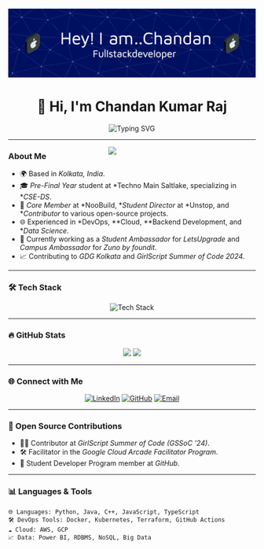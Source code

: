 ![Header](./github-header-image.png)
<h1 align="center">👋 Hi, I'm Chandan Kumar Raj</h1>

<p align="center">
  <img src="https://readme-typing-svg.herokuapp.com?font=Fira+Code&size=22&duration=4000&pause=1000&color=27A8F7&background=FFFFFF00&center=true&vCenter=true&width=435&lines=Aspiring+Software+Developer;Data+Science+Enthusiast;Open+Source+Contributor;DevOps+%7C+Cloud+Enthusiast" alt="Typing SVG">
</p>

---

<img src="https://user-images.githubusercontent.com/76783198/155918129-44d524fa-2077-4d8f-8c60-507e84b88a43.gif" align="right" width="300">

### About Me
- 🌍 Based in *Kolkata, India*.
- 🎓 *Pre-Final Year* student at *Techno Main Saltlake, specializing in **CSE-DS*.
- 💼 *Core Member* at *NooBuild, **Student Director* at *Unstop, and **Contributor* to various open-source projects.
- 🌐 Experienced in *DevOps, **Cloud, **Backend Development, and **Data Science*.
- 🚀 Currently working as a *Student Ambassador* for *LetsUpgrade* and *Campus Ambassador* for *Zuno by foundit*.
- 📈 Contributing to *GDG Kolkata* and *GirlScript Summer of Code 2024*.

---

### 🛠️ Tech Stack
<p align="center">
  <img src="https://skillicons.dev/icons?i=python,java,cpp,typescript,nodejs,docker,kubernetes,aws,githubactions,linux,powerbi,mysql,mongodb" alt="Tech Stack">
</p>

---

### 🔥 GitHub Stats
<div align="center">
  <img src="https://github-readme-stats.vercel.app/api?username=chandan0629&show_icons=true&theme=radical&hide_border=true&count_private=true" width="48%">
  <img src="https://github-readme-streak-stats.herokuapp.com/?user=chandan0629&theme=radical&hide_border=true" width="48%">
</div>

---

### 🌐 Connect with Me
<p align="center">
  <a href="https://www.linkedin.com/in/chandan-kumar-raj/" target="_blank"><img src="https://img.shields.io/badge/LinkedIn-0A66C2?style=for-the-badge&logo=linkedin&logoColor=white" alt="LinkedIn"></a>
  <a href="https://github.com/chandan0629" target="_blank"><img src="https://img.shields.io/badge/GitHub-171515?style=for-the-badge&logo=github&logoColor=white" alt="GitHub"></a>
  <a href="mailto:chandantoaws@gmail.com" target="_blank"><img src="https://img.shields.io/badge/Email-D14836?style=for-the-badge&logo=gmail&logoColor=white" alt="Email"></a>
</p>

---

### 🚀 Open Source Contributions
- 👨‍💻 Contributor at *GirlScript Summer of Code (GSSoC '24)*.
- 🛠️ Facilitator in the *Google Cloud Arcade Facilitator Program*.
- 🌱 Student Developer Program member at *GitHub*.

---

### 📊 Languages & Tools
```text
🌐 Languages: Python, Java, C++, JavaScript, TypeScript
🛠️ DevOps Tools: Docker, Kubernetes, Terraform, GitHub Actions
☁️ Cloud: AWS, GCP
📈 Data: Power BI, RDBMS, NoSQL, Big Data
